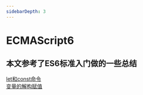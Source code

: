 ```yaml
---
sidebarDepth: 3
---
```

# ECMAScript6
## 本文参考了ES6标准入门做的一些总结
[let和const命令](./chapter2.md)  
[变量的解构赋值](./chapter3.md)  